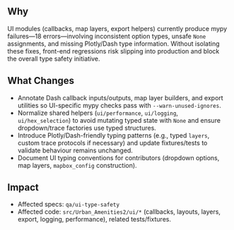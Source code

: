 ## Why
UI modules (callbacks, map layers, export helpers) currently produce mypy failures—18 errors—involving inconsistent option types, unsafe `None` assignments, and missing Plotly/Dash type information. Without isolating these fixes, front-end regressions risk slipping into production and block the overall type safety initiative.

## What Changes
- Annotate Dash callback inputs/outputs, map layer builders, and export utilities so UI-specific mypy checks pass with `--warn-unused-ignores`.
- Normalize shared helpers (`ui/performance`, `ui/logging`, `ui/hex_selection`) to avoid mutating typed state with `None` and ensure dropdown/trace factories use typed structures.
- Introduce Plotly/Dash-friendly typing patterns (e.g., typed `layers`, custom trace protocols if necessary) and update fixtures/tests to validate behaviour remains unchanged.
- Document UI typing conventions for contributors (dropdown options, map layers, `mapbox_config` construction).

## Impact
- Affected specs: `qa/ui-type-safety`
- Affected code: `src/Urban_Amenities2/ui/*` (callbacks, layouts, layers, export, logging, performance), related tests/fixtures.
